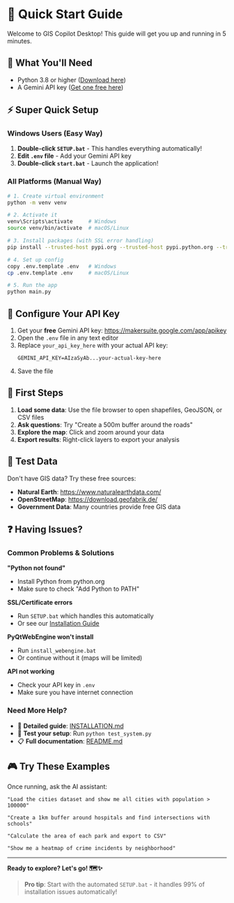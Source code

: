 # 🚀 Quick Start Guide

Welcome to GIS Copilot Desktop! This guide will get you up and running in 5 minutes.

## 🎯 What You'll Need

- Python 3.8 or higher ([Download here](https://www.python.org/downloads/))
- A Gemini API key ([Get one free here](https://makersuite.google.com/app/apikey))

## ⚡ Super Quick Setup

### Windows Users (Easy Way)
1. **Double-click `SETUP.bat`** - This handles everything automatically!
2. **Edit `.env` file** - Add your Gemini API key
3. **Double-click `start.bat`** - Launch the application!

### All Platforms (Manual Way)
```bash
# 1. Create virtual environment
python -m venv venv

# 2. Activate it
venv\Scripts\activate     # Windows
source venv/bin/activate  # macOS/Linux

# 3. Install packages (with SSL error handling)
pip install --trusted-host pypi.org --trusted-host pypi.python.org --trusted-host files.pythonhosted.org -r requirements.txt

# 4. Set up config
copy .env.template .env   # Windows
cp .env.template .env     # macOS/Linux

# 5. Run the app
python main.py
```

## 🔑 Configure Your API Key

1. Get your **free** Gemini API key: https://makersuite.google.com/app/apikey
2. Open the `.env` file in any text editor
3. Replace `your_api_key_here` with your actual API key:
   ```
   GEMINI_API_KEY=AIzaSyAb...your-actual-key-here
   ```
4. Save the file

## 🎉 First Steps

1. **Load some data**: Use the file browser to open shapefiles, GeoJSON, or CSV files
2. **Ask questions**: Try "Create a 500m buffer around the roads"
3. **Explore the map**: Click and zoom around your data
4. **Export results**: Right-click layers to export your analysis

## 📁 Test Data

Don't have GIS data? Try these free sources:
- **Natural Earth**: https://www.naturalearthdata.com/
- **OpenStreetMap**: https://download.geofabrik.de/
- **Government Data**: Many countries provide free GIS data

## ❓ Having Issues?

### Common Problems & Solutions

**"Python not found"**
- Install Python from python.org
- Make sure to check "Add Python to PATH"

**SSL/Certificate errors**
- Run `SETUP.bat` which handles this automatically
- Or see our [Installation Guide](INSTALLATION.md)

**PyQtWebEngine won't install**
- Run `install_webengine.bat`
- Or continue without it (maps will be limited)

**API not working**
- Check your API key in `.env`
- Make sure you have internet connection

### Need More Help?

- 📖 **Detailed guide**: [INSTALLATION.md](INSTALLATION.md)
- 🧪 **Test your setup**: Run `python test_system.py`
- 📋 **Full documentation**: [README.md](README.md)

## 🎮 Try These Examples

Once running, ask the AI assistant:

```
"Load the cities dataset and show me all cities with population > 100000"

"Create a 1km buffer around hospitals and find intersections with schools"

"Calculate the area of each park and export to CSV"

"Show me a heatmap of crime incidents by neighborhood"
```

---

**Ready to explore? Let's go! 🗺️✨**

> **Pro tip**: Start with the automated `SETUP.bat` - it handles 99% of installation issues automatically!
